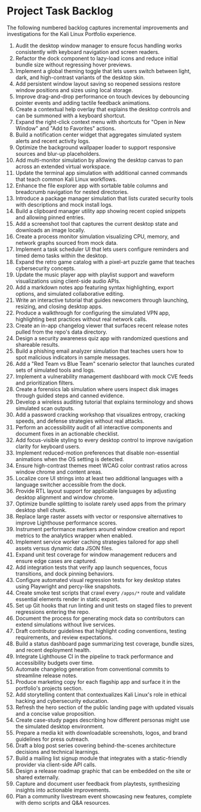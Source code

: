# Project Task Backlog

The following numbered backlog captures incremental improvements and investigations for the Kali Linux Portfolio experience.

1. Audit the desktop window manager to ensure focus handling works consistently with keyboard navigation and screen readers.
2. Refactor the dock component to lazy-load icons and reduce initial bundle size without regressing hover previews.
3. Implement a global theming toggle that lets users switch between light, dark, and high-contrast variants of the desktop skin.
4. Add persistent window layout saving so reopened sessions restore window positions and sizes using local storage.
5. Improve drag-and-drop performance on touch devices by debouncing pointer events and adding tactile feedback animations.
6. Create a contextual help overlay that explains the desktop controls and can be summoned with a keyboard shortcut.
7. Expand the right-click context menu with shortcuts for "Open in New Window" and "Add to Favorites" actions.
8. Build a notification center widget that aggregates simulated system alerts and recent activity logs.
9. Optimize the background wallpaper loader to support responsive sources and blur-up placeholders.
10. Add multi-monitor simulation by allowing the desktop canvas to pan across an extended virtual workspace.
11. Update the terminal app simulation with additional canned commands that teach common Kali Linux workflows.
12. Enhance the file explorer app with sortable table columns and breadcrumb navigation for nested directories.
13. Introduce a package manager simulation that lists curated security tools with descriptions and mock install logs.
14. Build a clipboard manager utility app showing recent copied snippets and allowing pinned entries.
15. Add a screenshot tool that captures the current desktop state and downloads an image locally.
16. Create a process monitor simulation visualizing CPU, memory, and network graphs sourced from mock data.
17. Implement a task scheduler UI that lets users configure reminders and timed demo tasks within the desktop.
18. Expand the retro game catalog with a pixel-art puzzle game that teaches cybersecurity concepts.
19. Update the music player app with playlist support and waveform visualizations using client-side audio APIs.
20. Add a markdown notes app featuring syntax highlighting, export options, and simulated collaborative editing.
21. Write an interactive tutorial that guides newcomers through launching, resizing, and closing desktop apps.
22. Produce a walkthrough for configuring the simulated VPN app, highlighting best practices without real network calls.
23. Create an in-app changelog viewer that surfaces recent release notes pulled from the repo's data directory.
24. Design a security awareness quiz app with randomized questions and shareable results.
25. Build a phishing email analyzer simulation that teaches users how to spot malicious indicators in sample messages.
26. Add a "Red Team vs Blue Team" scenario selector that launches curated sets of simulated tools and logs.
27. Implement a vulnerability management dashboard with mock CVE feeds and prioritization filters.
28. Create a forensics lab simulation where users inspect disk images through guided steps and canned evidence.
29. Develop a wireless auditing tutorial that explains terminology and shows simulated scan outputs.
30. Add a password cracking workshop that visualizes entropy, cracking speeds, and defense strategies without real attacks.
31. Perform an accessibility audit of all interactive components and document fixes in an actionable checklist.
32. Add focus-visible styling to every desktop control to improve navigation clarity for keyboard users.
33. Implement reduced-motion preferences that disable non-essential animations when the OS setting is detected.
34. Ensure high-contrast themes meet WCAG color contrast ratios across window chrome and content areas.
35. Localize core UI strings into at least two additional languages with a language switcher accessible from the dock.
36. Provide RTL layout support for applicable languages by adjusting desktop alignment and window chrome.
37. Optimize bundle splitting to isolate rarely used apps from the primary desktop shell chunk.
38. Replace large raster assets with vector or responsive alternatives to improve Lighthouse performance scores.
39. Instrument performance markers around window creation and report metrics to the analytics wrapper when enabled.
40. Implement service worker caching strategies tailored for app shell assets versus dynamic data JSON files.
41. Expand unit test coverage for window management reducers and ensure edge cases are captured.
42. Add integration tests that verify app launch sequences, focus transitions, and dock pinning behaviors.
43. Configure automated visual regression tests for key desktop states using Playwright and percy-like snapshots.
44. Create smoke test scripts that crawl every `/apps/*` route and validate essential elements render in static export.
45. Set up Git hooks that run linting and unit tests on staged files to prevent regressions entering the repo.
46. Document the process for generating mock data so contributors can extend simulations without live services.
47. Draft contributor guidelines that highlight coding conventions, testing requirements, and review expectations.
48. Build a status dashboard page summarizing test coverage, bundle sizes, and recent deployment health.
49. Integrate Lighthouse CI in the pipeline to track performance and accessibility budgets over time.
50. Automate changelog generation from conventional commits to streamline release notes.
51. Produce marketing copy for each flagship app and surface it in the portfolio's projects section.
52. Add storytelling content that contextualizes Kali Linux's role in ethical hacking and cybersecurity education.
53. Refresh the hero section of the public landing page with updated visuals and a concise value proposition.
54. Create case-study pages describing how different personas might use the simulated desktop environment.
55. Prepare a media kit with downloadable screenshots, logos, and brand guidelines for press outreach.
56. Draft a blog post series covering behind-the-scenes architecture decisions and technical learnings.
57. Build a mailing list signup module that integrates with a static-friendly provider via client-side API calls.
58. Design a release roadmap graphic that can be embedded on the site or shared externally.
59. Capture and document user feedback from playtests, synthesizing insights into actionable improvements.
60. Plan a community livestream event showcasing new features, complete with demo scripts and Q&A resources.

